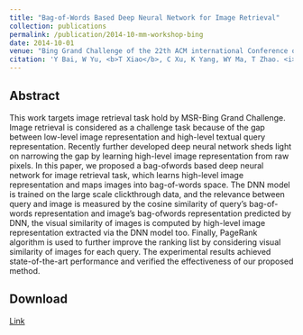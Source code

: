 ```yaml
---
title: "Bag-of-Words Based Deep Neural Network for Image Retrieval"
collection: publications
permalink: /publication/2014-10-mm-workshop-bing
date: 2014-10-01
venue: "Bing Grand Challenge of the 22th ACM international Conference on Multimedia (ACM MM)"
citation: 'Y Bai, W Yu, <b>T Xiao</b>, C Xu, K Yang, WY Ma, T Zhao. <i>Bing Grand Challenge of the 22th ACM international Conference on Multimedia</i>. <b>ACM MM 2014</b>'
---
```




## Abstract
This work targets image retrieval task hold by MSR-Bing Grand Challenge. Image retrieval is considered as a challenge task because of the gap between low-level image representation and high-level textual query representation. Recently further developed deep neural network sheds light on narrowing the gap by learning high-level image representation from raw pixels. In this paper, we proposed a bag-ofwords based deep neural network for image retrieval task, which learns high-level image representation and maps images into bag-of-words space. The DNN model is trained on the large scale clickthrough data, and the relevance between query and image is measured by the cosine similarity of query’s bag-of-words representation and image’s bag-ofwords representation predicted by DNN, the visual similarity of images is computed by high-level image representation extracted via the DNN model too. Finally, PageRank algorithm is used to further improve the ranking list by considering visual similarity of images for each query. The experimental results achieved state-of-the-art performance and verified the effectiveness of our proposed method.

## Download
[Link](https://ylbai.asiteof.me/grand04_bowdnn_yalongbai.pdf)
